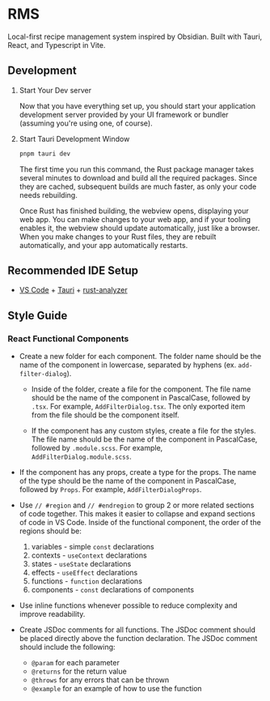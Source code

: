 # RMS

Local-first recipe management system inspired by Obsidian. Built with Tauri, React, and Typescript in Vite.

## Development

1. Start Your Dev server

   Now that you have everything set up, you should start your application development server provided by your UI framework or bundler (assuming you're using one, of course).

2. Start Tauri Development Window

   ```bash
   pnpm tauri dev
   ```

   The first time you run this command, the Rust package manager takes several minutes to download and build all the required packages. Since they are cached, subsequent builds are much faster, as only your code needs rebuilding.

   Once Rust has finished building, the webview opens, displaying your web app. You can make changes to your web app, and if your tooling enables it, the webview should update automatically, just like a browser. When you make changes to your Rust files, they are rebuilt automatically, and your app automatically restarts.

## Recommended IDE Setup

- [VS Code](https://code.visualstudio.com/) + [Tauri](https://marketplace.visualstudio.com/items?itemName=tauri-apps.tauri-vscode) + [rust-analyzer](https://marketplace.visualstudio.com/items?itemName=rust-lang.rust-analyzer)

## Style Guide

### React Functional Components

- Create a new folder for each component. The folder name should be the name of the component in lowercase, separated by hyphens (ex. `add-filter-dialog`).

  - Inside of the folder, create a file for the component. The file name should be the name of the component in PascalCase, followed by `.tsx`. For example, `AddFilterDialog.tsx`. The only exported item from the file should be the component itself.

  - If the component has any custom styles, create a file for the styles. The file name should be the name of the component in PascalCase, followed by `.module.scss`. For example, `AddFilterDialog.module.scss`.

- If the component has any props, create a type for the props. The name of the type should be the name of the component in PascalCase, followed by `Props`. For example, `AddFilterDialogProps`.

- Use `// #region` and `// #endregion` to group 2 or more related sections of code together. This makes it easier to collapse and expand sections of code in VS Code. Inside of the functional component, the order of the regions should be:

  1. variables - simple `const` declarations
  2. contexts - `useContext` declarations
  3. states - `useState` declarations
  4. effects - `useEffect` declarations
  5. functions - `function` declarations
  6. components - `const` declarations of components

- Use inline functions whenever possible to reduce complexity and improve readability.

- Create JSDoc comments for all functions. The JSDoc comment should be placed directly above the function declaration. The JSDoc comment should include the following:
  - `@param` for each parameter
  - `@returns` for the return value
  - `@throws` for any errors that can be thrown
  - `@example` for an example of how to use the function
